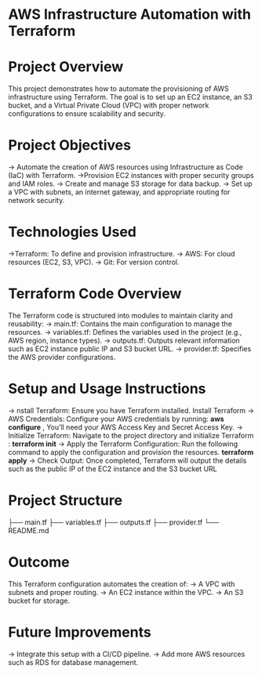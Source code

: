 # AWS Infrastructure Automation with Terraform

# Project Overview
This project demonstrates how to automate the provisioning of AWS infrastructure using Terraform. The goal is to set up an EC2 instance, an S3 bucket, and a Virtual Private Cloud (VPC) with proper network configurations to ensure scalability and security.

# Project Objectives
-> Automate the creation of AWS resources using Infrastructure as Code (IaC) with Terraform.
->Provision EC2 instances with proper security groups and IAM roles.
-> Create and manage S3 storage for data backup.
-> Set up a VPC with subnets, an internet gateway, and appropriate routing for network security.
 
# Technologies Used
 ->Terraform: To define and provision infrastructure.
-> AWS: For cloud resources (EC2, S3, VPC).
-> Git: For version control.
 
# Terraform Code Overview
The Terraform code is structured into modules to maintain clarity and reusability:
-> main.tf: Contains the main configuration to manage the resources.
-> variables.tf: Defines the variables used in the project (e.g., AWS region, instance types).
-> outputs.tf: Outputs relevant information such as EC2 instance public IP and S3 bucket URL.
-> provider.tf: Specifies the AWS provider configurations.
 
# Setup and Usage Instructions
-> nstall Terraform: Ensure you have Terraform installed. Install Terraform
-> AWS Credentials: Configure your AWS credentials by running: **aws configure** , You’ll need your AWS Access Key 
  and Secret Access Key.
-> Initialize Terraform: Navigate to the project directory and initialize Terraform : **terraform init**
-> Apply the Terraform Configuration: Run the following command to apply the configuration and provision the 
  resources. **terraform apply**
-> Check Output: Once completed, Terraform will output the details such as the public IP of the EC2 instance and the 
  S3 bucket URL
# Project Structure
  ├── main.tf
  ├── variables.tf
  ├── outputs.tf
  ├── provider.tf
  └── README.md
# Outcome
  This Terraform configuration automates the creation of:
  -> A VPC with subnets and proper routing.
  -> An EC2 instance within the VPC.
  -> An S3 bucket for storage.
  
#  Future Improvements
 -> Integrate this setup with a CI/CD pipeline.
 -> Add more AWS resources such as RDS for database management.


